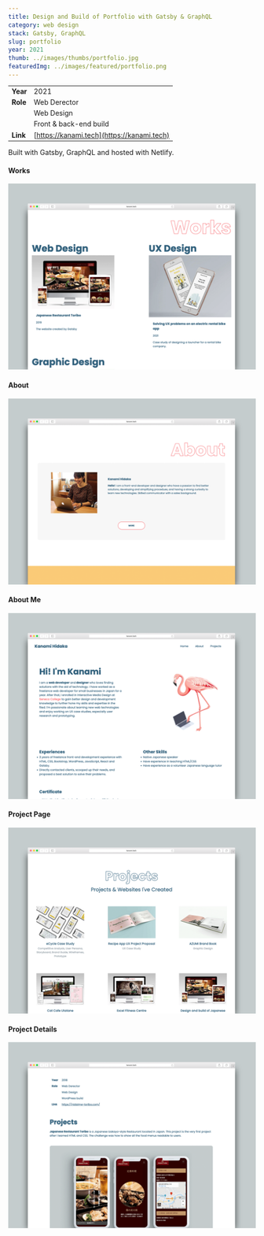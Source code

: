 ```yaml
---
title: Design and Build of Portfolio with Gatsby & GraphQL
category: web design
stack: Gatsby, GraphQL
slug: portfolio
year: 2021
thumb: ../images/thumbs/portfolio.jpg
featuredImg: ../images/featured/portfolio.png
---
```


|          |                                            |
| -------- | ------------------------------------------ |
| **Year** | 2021                                       |
| **Role** | Web Derector                               |
|          | Web Design                                 |
|          | Front & back-end build                     |
| **Link** | [https://kanami.tech](https://kanami.tech) |

Built with Gatsby, GraphQL and hosted with Netlify.

#### Works

![Hero](../images/featured/portfolio2.png)

#### About

![Hero](../images/featured/portfolio3.png)

#### About Me

![Hero](../images/featured/portfolio4.png)

#### Project Page

![Hero](../images/featured/portfolio5.png)

#### Project Details

![Hero](../images/featured/portfolio6.png)
